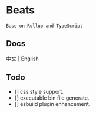 # Beats

`Base on Rollup and TypeScript`

## Docs

[中文](./docs/zh-CN.md) | [English](./docs/en-US.md)

## Todo

-   [] css style support.
-   [] executable bin file generate.
-   [] esbuild plugin enhancement.
